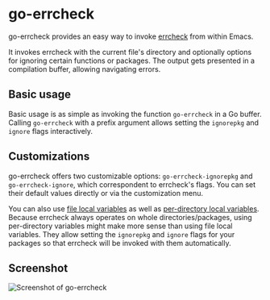 # go-errcheck

go-errcheck provides an easy way to invoke
[errcheck](https://github.com/kisielk/errcheck) from within Emacs.

It invokes errcheck with the current file's directory and optionally
options for ignoring certain functions or packages. The output gets
presented in a compilation buffer, allowing navigating errors.

## Basic usage

Basic usage is as simple as invoking the function `go-errcheck` in a
Go buffer. Calling `go-errcheck` with a prefix argument allows setting
the `ignorepkg` and `ignore` flags interactively.

## Customizations

go-errcheck offers two customizable options: `go-errcheck-ignorepkg`
and `go-errcheck-ignore`, which correspondent to errcheck's flags. You
can set their default values directly or via the customization menu.

You can also use
[file local variables](http://www.gnu.org/software/emacs/manual/html_node/emacs/File-Variables.html)
as well as
[per-directory local variables](http://www.gnu.org/software/emacs/manual/html_node/emacs/Directory-Variables.html).
Because errcheck always operates on whole directories/packages, using
per-directory variables might make more sense than using file local
variables. They allow setting the `ignorepkg` and `ignore` flags for
your packages so that errcheck will be invoked with them
automatically.

## Screenshot

![Screenshot of go-errcheck](http://stuff.fork-bomb.org/screenshots/go-errcheck.png "go-errcheck displaying the filtered output of errchecking the fmt package")
